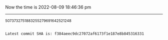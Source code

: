Now the time is 2022-08-09 18:46:36 pm

---

<small>5073732751883255279691642521248</small>

```txt

Latest commit SHA is: f384aeec9dc27072af6173f1e187e8b845316331
```
